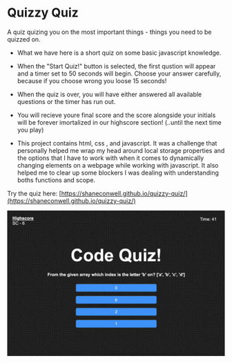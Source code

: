 # Quizzy Quiz

A quiz quizing you on the most important things - things you need to be quizzed on.

- What we have here is a short quiz on some basic javascript knowledge.
- When the "Start Quiz!" button is selected, the first qustion will appear and a timer set to 50 seconds will begin. Choose your answer carefully, because if you choose wrong you loose 15 seconds!
- When the quiz is over, you will have either answered all available questions or the timer has run out.
- You will recieve youre final score and the score alongside your initials will be forever imortalized in our highscore section! (..until the next time you play)

- This project contains html, css , and javascript. It was a challenge that personally helped me wrap my head around local storage properties and the options that I have to work with when it comes to dynamically changing elements on a webpage while working with javascript. It also helped me to clear up some blockers I was dealing with understanding boths functions and scope.

Try the quiz here: [https://shaneconwell.github.io/quizzy-quiz/](https://shaneconwell.github.io/quizzy-quiz/)

![Code Quiz Screenshot](./assets/images/codeQuiz-screenshot.png)
